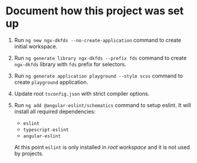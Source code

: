 # Document how this project was set up

1. Run `ng new ngx-dkfds --no-create-application` command to create initial workspace.

2. Run `ng generate library ngx-dkfds --prefix fds` command to create `ngx-dkfds` library with `fds` prefix for selectors.

3. Run `ng generate application playground --style scss` command to create `playground` application.

4. Update root `tsconfig.json` with strict compiler options.

5. Run `ng add @angular-eslint/schematics` command to setup eslint. It will install all required dependencies:

    - `eslint`
    - `typescript-eslint`
    - `angular-eslint`

    At this point `eslint` is only installed in *root workspace* and it is not used by projects.
